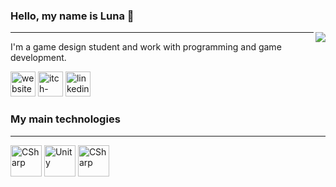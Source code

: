 <h3>Hello, my name is Luna 👋</h3>
<img src="https://github-readme-stats.vercel.app/api?username=LunaAmora&theme=dark&count_private=true&show_icons=true" align=right>
<hr>

I'm a game design student and work with programming and game development.

[<img src='https://icon-icons.com/downloadimage.php?id=81519&root=1154/SVG/&file=1486564398-menu2_81519.svg' alt='website' height='40'>](https://frankwpa.github.io/) 
[<img src='https://icon-icons.com/downloadimage.php?id=146025&root=2407/SVG/&file=itch_icon_146025.svg' alt='itch-dot-io' height='40'>](https://frank-wallace.itch.io/) [<img src='https://icon-icons.com/downloadimage.php?id=65929&root=805/SVG/&file=linkedin_icon-icons.com_65929.svg' alt='linkedin' height='40'>](https://www.linkedin.com/in/frankwallace-pa//)

<h3>My main technologies</h3>
<hr>

<img alt="CSharp" src="https://www.genpac.com.br/images/c_sharp.svg" width="50"> <img alt="Unity" src="https://i.redd.it/tu3gt6ysfxq71.png" width="50"> <img alt="CSharp" src="https://godotengine.org/themes/godotengine/assets/press/icon_color.svg" width="50">
